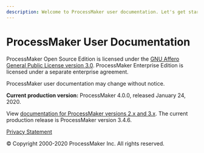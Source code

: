 ```yaml
---
description: Welcome to ProcessMaker user documentation. Let's get started.
---
```


# ProcessMaker User Documentation

ProcessMaker Open Source Edition is licensed under the [GNU Affero General Public License version 3.0](https://github.com/ProcessMaker/spark/blob/develop/LICENSE.txt). ProcessMaker Enterprise Edition is licensed under a separate enterprise agreement.

ProcessMaker user documentation may change without notice.

**Current production version:** ProcessMaker 4.0.0, released January 24, 2020.

View [documentation for ProcessMaker versions 2.x and 3.x](https://wiki.processmaker.com/). The current production release is ProcessMaker version 3.4.6.

[Privacy Statement](https://www.processmaker.com/privacy-statement)

© Copyright 2000-2020 ProcessMaker Inc. All rights reserved.

